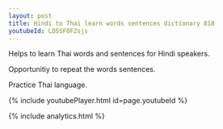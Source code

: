 ```yaml
---
layout: post
title: Hindi to Thai learn words sentences dictionary 818 
youtubeId: LD5SF0F2sjs
---
```

 
 
Helps to learn Thai words and sentences for Hindi speakers.

Opportunitiy to repeat the words sentences. 

Practice Thai language. 
 
{% include youtubePlayer.html id=page.youtubeId %}
 
 
{% include analytics.html %}